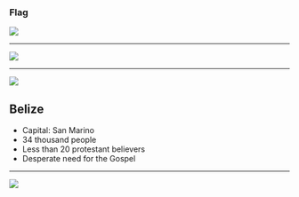 ### Flag

![](https://upload.wikimedia.org/wikipedia/commons/b/b1/Flag_of_San_Marino.svg)

---

![](https://upload.wikimedia.org/wikipedia/commons/7/79/Location_San_Marino_Europe.png)

---

![](https://res.cloudinary.com/kiekies/image/upload/v1699383023/prayer/yzm6kts44lqyw6clsrt3.jpg)

## Belize

- Capital: San Marino
- 34 thousand people
- Less than 20 protestant believers
- Desperate need for the Gospel

---

![](https://player.vimeo.com/video/79904627)
